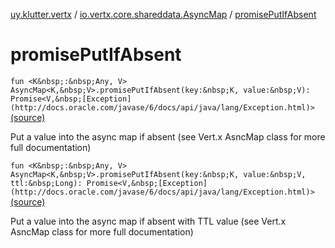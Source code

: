 [uy.klutter.vertx](../index.md) / [io.vertx.core.shareddata.AsyncMap](index.md) / [promisePutIfAbsent](.)


# promisePutIfAbsent
`fun <K&nbsp;:&nbsp;Any, V> AsyncMap<K,&nbsp;V>.promisePutIfAbsent(key:&nbsp;K, value:&nbsp;V): Promise<V,&nbsp;[Exception](http://docs.oracle.com/javase/6/docs/api/java/lang/Exception.html)>` [(source)](https://github.com/kohesive/klutter/blob/master/vertx3-jdk8/src/main/kotlin/uy/klutter/vertx/VertxSharedData.kt#L145)

Put a value into the async map if absent (see Vert.x AsncMap class for more full documentation)


`fun <K&nbsp;:&nbsp;Any, V> AsyncMap<K,&nbsp;V>.promisePutIfAbsent(key:&nbsp;K, value:&nbsp;V, ttl:&nbsp;Long): Promise<V,&nbsp;[Exception](http://docs.oracle.com/javase/6/docs/api/java/lang/Exception.html)>` [(source)](https://github.com/kohesive/klutter/blob/master/vertx3-jdk8/src/main/kotlin/uy/klutter/vertx/VertxSharedData.kt#L159)

Put a value into the async map if absent with TTL value (see Vert.x AsncMap class for more full documentation)


